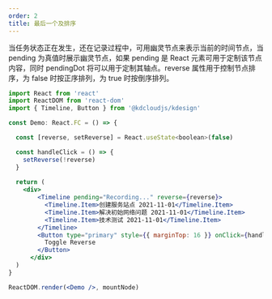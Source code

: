 ```yaml
---
order: 2
title: 最后一个及排序
---
```


当任务状态正在发生，还在记录过程中，可用幽灵节点来表示当前的时间节点，当 pending 为真值时展示幽灵节点，如果 pending 是 React 元素可用于定制该节点内容，同时 pendingDot 将可以用于定制其轴点。reverse 属性用于控制节点排序，为 false 时按正序排列，为 true 时按倒序排列。

```jsx
import React from 'react'
import ReactDOM from 'react-dom'
import { Timeline, Button } from '@kdcloudjs/kdesign'

const Demo: React.FC = () => {

  const [reverse, setReverse] = React.useState<boolean>(false)

  const handleClick = () => {
    setReverse(!reverse)
  }
  
  return (
    <div>
        <Timeline pending="Recording..." reverse={reverse}>
          <Timeline.Item>创建服务站点 2021-11-01</Timeline.Item>
          <Timeline.Item>解决初始网络问题 2021-11-01</Timeline.Item>
          <Timeline.Item>技术测试 2021-11-01</Timeline.Item>
        </Timeline>
        <Button type="primary" style={{ marginTop: 16 }} onClick={handleClick}>
          Toggle Reverse
        </Button>
      </div>
  )
}

ReactDOM.render(<Demo />, mountNode)
```
